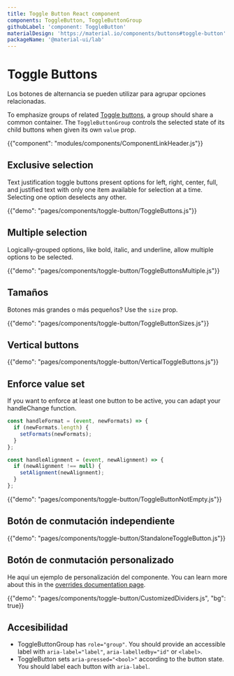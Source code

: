```yaml
---
title: Toggle Button React component
components: ToggleButton, ToggleButtonGroup
githubLabel: 'component: ToggleButton'
materialDesign: 'https://material.io/components/buttons#toggle-button'
packageName: '@material-ui/lab'
---
```


# Toggle Buttons

<p class="description">Los botones de alternancia se pueden utilizar para agrupar opciones relacionadas.</p>

To emphasize groups of related [Toggle buttons](https://material.io/components/buttons#toggle-button), a group should share a common container. The `ToggleButtonGroup` controls the selected state of its child buttons when given its own `value` prop.

{{"component": "modules/components/ComponentLinkHeader.js"}}

## Exclusive selection

Text justification toggle buttons present options for left, right, center, full, and justified text with only one item available for selection at a time. Selecting one option deselects any other.

{{"demo": "pages/components/toggle-button/ToggleButtons.js"}}

## Multiple selection

Logically-grouped options, like bold, italic, and underline, allow multiple options to be selected.

{{"demo": "pages/components/toggle-button/ToggleButtonsMultiple.js"}}

## Tamaños

Botones más grandes o más pequeños? Use the `size` prop.

{{"demo": "pages/components/toggle-button/ToggleButtonSizes.js"}}

## Vertical buttons

{{"demo": "pages/components/toggle-button/VerticalToggleButtons.js"}}

## Enforce value set

If you want to enforce at least one button to be active, you can adapt your handleChange function.

```jsx
const handleFormat = (event, newFormats) => {
  if (newFormats.length) {
    setFormats(newFormats);
  }
};

const handleAlignment = (event, newAlignment) => {
  if (newAlignment !== null) {
    setAlignment(newAlignment);
  }
};
```

{{"demo": "pages/components/toggle-button/ToggleButtonNotEmpty.js"}}

## Botón de conmutación independiente

{{"demo": "pages/components/toggle-button/StandaloneToggleButton.js"}}

## Botón de conmutación personalizado

He aquí un ejemplo de personalización del componente. You can learn more about this in the [overrides documentation page](/customization/components/).

{{"demo": "pages/components/toggle-button/CustomizedDividers.js", "bg": true}}

## Accesibilidad

- ToggleButtonGroup has `role="group"`. You should provide an accessible label with `aria-label="label"`, `aria-labelledby="id"` or `<label>`.
- ToggleButton sets `aria-pressed="<bool>"` according to the button state. You should label each button with `aria-label`.
